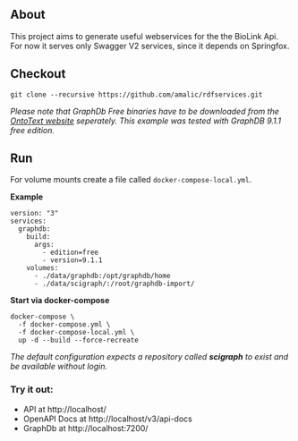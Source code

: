 ## About
This project aims to generate useful webservices for the the BioLink Api.
For now it serves only Swagger V2 services, since it depends on Springfox.
## Checkout
```
git clone --recursive https://github.com/amalic/rdfservices.git
```
*Please note that GraphDb Free binaries have to be downloaded from the [OntoText website](https://www.ontotext.com/products/graphdb/graphdb-free/) seperately. This example was tested with GraphDB 9.1.1 free edition.*
## Run
For volume mounts create a file called `docker-compose-local.yml`.

**Example**
```
version: "3"
services:
  graphdb:
    build:
      args:
        - edition=free
        - version=9.1.1
    volumes:
      - ./data/graphdb:/opt/graphdb/home
      - ./data/scigraph/:/root/graphdb-import/
```
**Start via docker-compose**
```
docker-compose \
  -f docker-compose.yml \
  -f docker-compose-local.yml \
  up -d --build --force-recreate
```
*The default configuration expects a repository called **scigraph** to exist and be available without login.*

### Try it out: 
- API at http://localhost/
- OpenAPI Docs at http://localhost/v3/api-docs
- GraphDb at http://localhost:7200/
